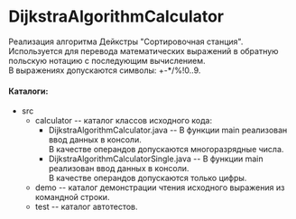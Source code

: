 # DijkstraAlgorithmCalculator
Реализация алгоритма Дейкстры "Сортировочная станция".</br>
Используется для перевода математических выражений в обратную польскую нотацию с последующим вычислением.</br>
В выражениях допускаются символы: +-*/%!0..9. 

#### Каталоги:
- src
    - calculator -- каталог классов исходного кода:
        - DijkstraAlgorithmCalculator.java -- В функции main реализован ввод данных в консоли.</br>
			В качестве операндов допускаются многоразрядные числа.
        - DijkstraAlgorithmCalculatorSingle.java -- В функции main реализован ввод данных в консоли.</br>
			В качестве операндов допускаются только цифры.
    - demo -- каталог демонстрации чтения исходного выражения из командной строки.
    - test -- каталог автотестов.
